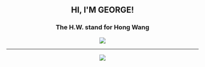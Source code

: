 <h2 align="center">HI, I'M GEORGE!</h2>
<h3 align="center">The H.W. stand for Hong Wang</h3>


<div align="center">
  <img src="https://github-readme-stats.vercel.app/api?username=georgehwho&show_icons=true&theme=dracula"/>
</div>

---
<div align="center">
  <img src="https://i.imgur.com/v2HGrzb.png"/>
</div>

<!--
**georgehwho/georgehwho** is a ✨ _special_ ✨ repository because its `README.md` (this file) appears on your GitHub profile.

Here are some ideas to get you started:

- 🔭 I’m currently working on ...
- 🌱 I’m currently learning ...
- 👯 I’m looking to collaborate on ...
- 🤔 I’m looking for help with ...
- 💬 Ask me about ...
- 📫 How to reach me: ...
- 😄 Pronouns: ...
- ⚡ Fun fact: ...
-->
